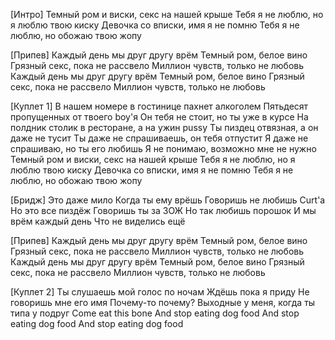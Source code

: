 [Интро]
Темный ром и виски, секс на нашей крыше
Тебя я не люблю, но я люблю твою киску
Девочка со вписки, имя я не помню
Тебя я не люблю, но обожаю твою жопу

[Припев]
Каждый день мы друг другу врём
Темный ром, белое вино
Грязный секс, пока не рассвело
Миллион чувств, только не любовь
Каждый день мы друг другу врём
Темный ром, белое вино
Грязный секс, пока не рассвело
Миллион чувств, только не любовь

[Куплет 1]
В нашем номере в гостинице пахнет алкоголем
Пятьдесят пропущенных от твоего boy'я
Он тебя не стоит, но ты уже в курсе
На полдник столик в ресторане, а на ужин pussy
Ты пиздец отвязная, а он даже не тусит
Ты даже не спрашиваешь, он тебя отпустит
Я даже не спрашиваю, но ты его любишь
Я не понимаю, возможно мне не нужно
Темный ром и виски, секс на нашей крыше
Тебя я не люблю, но я люблю твою киску
Девочка со вписки, имя я не помню
Тебя я не люблю, но обожаю твою жопу

[Бридж]
Это даже мило
Когда ты ему врёшь
Говоришь не любишь Curt'а
Но это все пиздёж
Говоришь ты за ЗОЖ
Но так любишь порошок
И мы врём каждый день
Что не виделись ещё

[Припев]
Каждый день мы друг другу врём
Темный ром, белое вино
Грязный секс, пока не рассвело
Миллион чувств, только не любовь
Каждый день мы друг другу врём
Темный ром, белое вино
Грязный секс, пока не рассвело
Миллион чувств, только не любовь

[Куплет 2]
Ты слушаешь мой голос по ночам
Ждёшь пока я приду
Не говоришь мне его имя
Почему-то почему?
Выходные у меня, когда ты типа у подруг
Come eat this bone
And stop eating dog food
And stop eating dog food
And stop eating dog food
